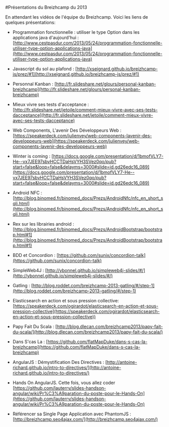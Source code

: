#Présentations du Breizhcamp du 2013

En attendant les vidéos de l'équipe du Breizhcamp. Voici les liens de quelques présentations:

- Programmation fonctionnelle : utiliser le type Option dans les applications java d'aujourd'hui :  [http://www.cestpasdur.com/2013/05/24/programmation-fonctionnelle-utiliser-type-option-applications-java](http://www.cestpasdur.com/2013/05/24/programmation-fonctionnelle-utiliser-type-option-applications-java)

- Javascript du sol au plafond :  [http://xseignard.github.io/breizhcamp-js/prez/#1](http://xseignard.github.io/breizhcamp-js/prez/#1)

- Personnal Kanban : [http://fr.slideshare.net/glours/personal-kanban-breizhcamp](http://fr.slideshare.net/glours/personal-kanban-breizhcamp)

- Mieux vivre ses tests d'acceptance : [http://fr.slideshare.net/jetoile/comment-mieux-vivre-avec-ses-tests-dacceptance](http://fr.slideshare.net/jetoile/comment-mieux-vivre-avec-ses-tests-dacceptance)

- Web Components, L'avenir Des Développeurs Web : [https://speakerdeck.com/julienvey/web-components-lavenir-des-developpeurs-web](https://speakerdeck.com/julienvey/web-components-lavenir-des-developpeurs-web)

- Winter is coming : [https://docs.google.com/presentation/d/1bmofVLY7-He--vx7JEE97sbvHCCTDaHsVYH3SVez0qo/pub?start=false&loop=false&delayms=3000#slide=id.gd26edc16_089](https://docs.google.com/presentation/d/1bmofVLY7-He--vx7JEE97sbvHCCTDaHsVYH3SVez0qo/pub?start=false&loop=false&delayms=3000#slide=id.gd26edc16_089)

- Android NFC : [http://blog.binomed.fr/binomed_docs/Prezs/AndroidNfc/nfc_en_short_sqli.html](http://blog.binomed.fr/binomed_docs/Prezs/AndroidNfc/nfc_en_short_sqli.html)

- Rex sur les librairies android : [http://blog.binomed.fr/binomed_docs/Prezs/AndroidBootstrap/bootstrap.html#1](http://blog.binomed.fr/binomed_docs/Prezs/AndroidBootstrap/bootstrap.html#1)

- BDD et Concordion :  [https://github.com/sunix/concordion-talk](https://github.com/sunix/concordion-talk)  

- SimpleWeb4J : [http://ybonnel.github.io/simpleweb4j-slides/#/](http://ybonnel.github.io/simpleweb4j-slides/#/)  

- Gatling : [http://blog.roddet.com/breizhcamp-2013-gatling/#/step-1](http://blog.roddet.com/breizhcamp-2013-gatling/#/step-1)

- Elasticsearch en action et sous pression collective: [https://speakerdeck.com/ogirardot/elasticsearch-en-action-et-sous-pression-collective](https://speakerdeck.com/ogirardot/elasticsearch-en-action-et-sous-pression-collective))

- Papy Fait Du Scala : [http://blog.dlecan.com/breizhcamp2013/papy-fait-du-scala/](http://blog.dlecan.com/breizhcamp2013/papy-fait-du-scala/)

- Dans S'cas La : [https://github.com/flatMapDuke/dans-s-cas-la-breizhcamp](https://github.com/flatMapDuke/dans-s-cas-la-breizhcamp)

- AngularJS : Démystification Des Directives : [http://antoine-richard.github.io/intro-to-directives/](http://antoine-richard.github.io/intro-to-directives/)

- Hands On AngularJS. Cette fois, vous allez coder [https://github.com/lauterry/slides-handson-angular/wiki/Pr%C3%A9paration-du-poste-pour-le-Hands-On](https://github.com/lauterry/slides-handson-angular/wiki/Pr%C3%A9paration-du-poste-pour-le-Hands-On)

- Référencer sa Single Page Application avec PhantomJS : [http://breizhcamp.seo4ajax.com/](http://breizhcamp.seo4ajax.com/)
